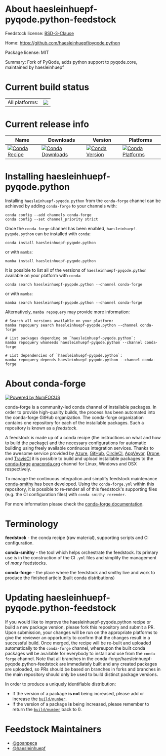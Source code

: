 About haesleinhuepf-pyqode.python-feedstock
===========================================

Feedstock license: [BSD-3-Clause](https://github.com/conda-forge/haesleinhuepf-pyqode.python-feedstock/blob/main/LICENSE.txt)

Home: https://github.com/haesleinhuepf/pyqode.python

Package license: MIT

Summary: Fork of PyQode, adds python support to pyqode.core, maintained by haesleinhuepf

Current build status
====================


<table><tr><td>All platforms:</td>
    <td>
      <a href="https://dev.azure.com/conda-forge/feedstock-builds/_build/latest?definitionId=15405&branchName=main">
        <img src="https://dev.azure.com/conda-forge/feedstock-builds/_apis/build/status/haesleinhuepf-pyqode.python-feedstock?branchName=main">
      </a>
    </td>
  </tr>
</table>

Current release info
====================

| Name | Downloads | Version | Platforms |
| --- | --- | --- | --- |
| [![Conda Recipe](https://img.shields.io/badge/recipe-haesleinhuepf--pyqode.python-green.svg)](https://anaconda.org/conda-forge/haesleinhuepf-pyqode.python) | [![Conda Downloads](https://img.shields.io/conda/dn/conda-forge/haesleinhuepf-pyqode.python.svg)](https://anaconda.org/conda-forge/haesleinhuepf-pyqode.python) | [![Conda Version](https://img.shields.io/conda/vn/conda-forge/haesleinhuepf-pyqode.python.svg)](https://anaconda.org/conda-forge/haesleinhuepf-pyqode.python) | [![Conda Platforms](https://img.shields.io/conda/pn/conda-forge/haesleinhuepf-pyqode.python.svg)](https://anaconda.org/conda-forge/haesleinhuepf-pyqode.python) |

Installing haesleinhuepf-pyqode.python
======================================

Installing `haesleinhuepf-pyqode.python` from the `conda-forge` channel can be achieved by adding `conda-forge` to your channels with:

```
conda config --add channels conda-forge
conda config --set channel_priority strict
```

Once the `conda-forge` channel has been enabled, `haesleinhuepf-pyqode.python` can be installed with `conda`:

```
conda install haesleinhuepf-pyqode.python
```

or with `mamba`:

```
mamba install haesleinhuepf-pyqode.python
```

It is possible to list all of the versions of `haesleinhuepf-pyqode.python` available on your platform with `conda`:

```
conda search haesleinhuepf-pyqode.python --channel conda-forge
```

or with `mamba`:

```
mamba search haesleinhuepf-pyqode.python --channel conda-forge
```

Alternatively, `mamba repoquery` may provide more information:

```
# Search all versions available on your platform:
mamba repoquery search haesleinhuepf-pyqode.python --channel conda-forge

# List packages depending on `haesleinhuepf-pyqode.python`:
mamba repoquery whoneeds haesleinhuepf-pyqode.python --channel conda-forge

# List dependencies of `haesleinhuepf-pyqode.python`:
mamba repoquery depends haesleinhuepf-pyqode.python --channel conda-forge
```


About conda-forge
=================

[![Powered by
NumFOCUS](https://img.shields.io/badge/powered%20by-NumFOCUS-orange.svg?style=flat&colorA=E1523D&colorB=007D8A)](https://numfocus.org)

conda-forge is a community-led conda channel of installable packages.
In order to provide high-quality builds, the process has been automated into the
conda-forge GitHub organization. The conda-forge organization contains one repository
for each of the installable packages. Such a repository is known as a *feedstock*.

A feedstock is made up of a conda recipe (the instructions on what and how to build
the package) and the necessary configurations for automatic building using freely
available continuous integration services. Thanks to the awesome service provided by
[Azure](https://azure.microsoft.com/en-us/services/devops/), [GitHub](https://github.com/),
[CircleCI](https://circleci.com/), [AppVeyor](https://www.appveyor.com/),
[Drone](https://cloud.drone.io/welcome), and [TravisCI](https://travis-ci.com/)
it is possible to build and upload installable packages to the
[conda-forge](https://anaconda.org/conda-forge) [anaconda.org](https://anaconda.org/)
channel for Linux, Windows and OSX respectively.

To manage the continuous integration and simplify feedstock maintenance
[conda-smithy](https://github.com/conda-forge/conda-smithy) has been developed.
Using the ``conda-forge.yml`` within this repository, it is possible to re-render all of
this feedstock's supporting files (e.g. the CI configuration files) with ``conda smithy rerender``.

For more information please check the [conda-forge documentation](https://conda-forge.org/docs/).

Terminology
===========

**feedstock** - the conda recipe (raw material), supporting scripts and CI configuration.

**conda-smithy** - the tool which helps orchestrate the feedstock.
                   Its primary use is in the construction of the CI ``.yml`` files
                   and simplify the management of *many* feedstocks.

**conda-forge** - the place where the feedstock and smithy live and work to
                  produce the finished article (built conda distributions)


Updating haesleinhuepf-pyqode.python-feedstock
==============================================

If you would like to improve the haesleinhuepf-pyqode.python recipe or build a new
package version, please fork this repository and submit a PR. Upon submission,
your changes will be run on the appropriate platforms to give the reviewer an
opportunity to confirm that the changes result in a successful build. Once
merged, the recipe will be re-built and uploaded automatically to the
`conda-forge` channel, whereupon the built conda packages will be available for
everybody to install and use from the `conda-forge` channel.
Note that all branches in the conda-forge/haesleinhuepf-pyqode.python-feedstock are
immediately built and any created packages are uploaded, so PRs should be based
on branches in forks and branches in the main repository should only be used to
build distinct package versions.

In order to produce a uniquely identifiable distribution:
 * If the version of a package **is not** being increased, please add or increase
   the [``build/number``](https://docs.conda.io/projects/conda-build/en/latest/resources/define-metadata.html#build-number-and-string).
 * If the version of a package **is** being increased, please remember to return
   the [``build/number``](https://docs.conda.io/projects/conda-build/en/latest/resources/define-metadata.html#build-number-and-string)
   back to 0.

Feedstock Maintainers
=====================

* [@goanpeca](https://github.com/goanpeca/)
* [@haesleinhuepf](https://github.com/haesleinhuepf/)

